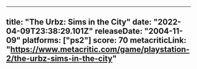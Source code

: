 
---
title: "The Urbz: Sims in the City"
date: "2022-04-09T23:38:29.101Z"
releaseDate: "2004-11-09"
platforms: ["ps2"]
score: 70
metacriticLink: "https://www.metacritic.com/game/playstation-2/the-urbz-sims-in-the-city"
---
